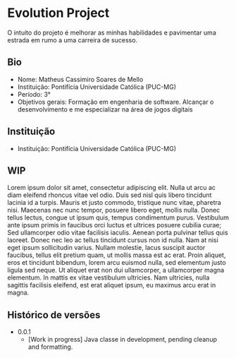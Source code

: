 # Evolution Project

O intuito do projeto é melhorar as minhas habilidades e pavimentar uma estrada em rumo a uma carreira de sucesso.

## Bio

* Nome: Matheus Cassimiro Soares de Mello
* Instituição: Pontifícia Universidade Católica (PUC-MG)
* Período: 3°
* Objetivos gerais: Formação em engenharia de software. Alcançar o desenvolvimento e me especializar na área de jogos digitais

## Instituição

* Instituição: Pontifícia Universidade Católica (PUC-MG)

## WIP

Lorem ipsum dolor sit amet, consectetur adipiscing elit. Nulla ut arcu ac diam eleifend rhoncus vitae vel odio. Duis sed nisl quis libero tincidunt lacinia id a turpis. Mauris et justo commodo, tristique nunc vitae, pharetra nisi. Maecenas nec nunc tempor, posuere libero eget, mollis nulla. Donec tellus lectus, congue ut ipsum quis, tempus condimentum purus. Vestibulum ante ipsum primis in faucibus orci luctus et ultrices posuere cubilia curae; Sed ullamcorper odio vitae facilisis iaculis. Aenean porta pulvinar tellus quis laoreet. Donec nec leo ac tellus tincidunt cursus non id nulla. Nam at nisi eget ipsum sollicitudin varius. Nullam molestie, lacus suscipit auctor faucibus, tellus elit pretium quam, ut mollis massa est ac erat. Proin aliquet, eros et tincidunt bibendum, lorem arcu euismod nulla, sed elementum justo ligula sed neque. Ut aliquet erat non dui ullamcorper, a ullamcorper magna elementum. In mattis ex vitae vestibulum ultricies. Nam ultricies, nulla sagittis facilisis eleifend, est erat aliquet ipsum, eu maximus arcu erat in magna.

## Histórico de versões

* 0.0.1
    * [Work in progress] Java classe in development, pending cleanup and formatting.

